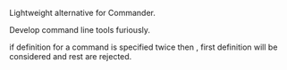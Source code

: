 
Lightweight alternative for Commander.

Develop command line tools furiously.

if definition for a command is specified twice then , first definition will be considered and rest are rejected.
